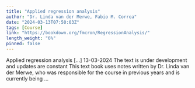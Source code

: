 ```yaml
---
title: "Applied regression analysis"
author: "Dr. Linda van der Merwe, Fabio M. Correa"
date: "2024-03-13T07:50:03Z"
tags: [Course]
link: "https://bookdown.org/fmcron/RegressionAnalysis/"
length_weight: "6%"
pinned: false
---
```


Applied regression analysis [...] 13-03-2024 The text is under development and updates are constant This text book uses notes written by Dr. Linda van der Merwe, who was responsible for the course in previous years and is currently being ...
